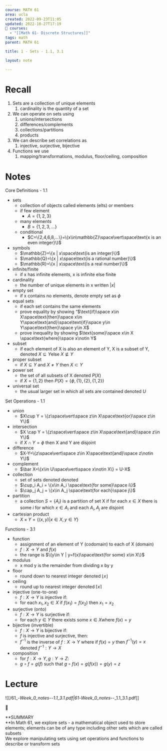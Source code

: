 ```yaml
---
course: MATH 61
area: ucla
created: 2022-09-23T11:05
updated: 2022-10-27T17:19
📕 courses:
  - "[[Math 61- Discrete Structures]]"
tags: math
parent: MATH 61

title: 1 - Sets - 1.1, 3.1

layout: note

---
```

# Recall

1. Sets are a collection of unique elements
    1. cardinality is the quantity of a set
2. We can operate on sets using
    1. unions/intersections
    2. differences/complements
    3. collections/partitions
    4. products
3. We can describe set correlations as
    1. injective, surjective, bijective
4. Functions we use
    1. mapping/transformations, modulus, floor/ceiling, composition

  

# Notes

Core Definitions - 1.1

- sets
    - collection of objects called elements (elts) or members
    - if few element
        - $A=\{1,2,3\}$﻿
    - many elements
        - $B=\{1,2,3,...\}$﻿
    - conditional
        - $C=\{2,4,6,8,...\}=\{x\in\mathbb{Z}\space\vert\space\text{x is an even integer}\}$﻿
- symbols
    - $\mathbb{Z}=\{x | x\space\text{is an integer}\}$﻿
    - $\mathbb{Q}=\{x | x\space\text{is a rational number}\}$﻿
    - $\mathbb{R}=\{x | x\space\text{is a real number}\}$﻿
- infinite/finite
    - if x has infinite elements, x is infinite else finite
- cardinality
    - the number of unique elements in x written $\vert x\vert$﻿
- empty set
    - if x contains no elements, denote empty set as $\phi$﻿
- equal sets
    - if each set contains the same elements
    - prove equality by showing “$\text{if}\space x\in X\space\text{then}\space x\in Y\space\text{and}\space\text{if}\space y\in Y\space\text{then}\space y\in X$﻿
    - prove inequality by showing $\text{some}\space x\in X \space\text{where}\space x\notin Y$﻿
- subset
    - if each element of X is also an element of Y, X is a subset of Y, denoted $X\subseteq Y$﻿else $X \nsubseteq Y$﻿
- proper subset
    - if $X\subseteq Y$﻿ and $X \neq Y$﻿ then $X\subset Y$﻿
- power set
    - the set of all subsets of X denoted $P(X)$﻿
    - if $X=\{1,2\}$﻿ then $P(X)=\{\phi,\{1\},\{2\},\{1,2\}\}$﻿
- universal set
    - the usual larger set in which all sets are contained denoted $U$﻿

Set Operations - 1.1

- union
    - $X\cup Y = \{z\space\vert\space z\in X\space\text{or}\space z\in Y\}$﻿
- intersection
    - $X \cap Y = \{z\space\vert\space z\in X\space\text{and}\space z\in Y\}$﻿
    - if $X\cap Y=\phi$﻿ then X and Y are disjoint
- difference
    - $X-Y=\{z\space\vert\space z\in X\space\text{and}\space z\notin Y\}$﻿
- complement
    - $\bar X=\{x\in U\space\vert\space x\notin X\} = U-X$﻿
- collection
    - set of sets denoted denoted
    - $\cup_i A_i = \{x\in A_i \space\text{for some}\space i\}$﻿
    - $\cap_j A_j = \{x\in A_j \space\text{for each}\space j\}$﻿
- partition
    - a collection $S=\{A_i\}$﻿ is a partition of set X if for each $x\in X$﻿ there is some $i$﻿ for which $x\in A_i$﻿ and each $A_i, A_j$﻿ are disjoint
- cartesian product
    - $X\times Y=\{(x,y)|x\in X,y\in Y\}$﻿

Functions - 3.1

- function
    - assignment of an element of Y (codomain) to each of X (domain)
    - $f:X\to Y$﻿ and $f(x)$﻿
    - the range is $\{y\in Y | y=f(x)\space\text{for some} x\in X\}$﻿
- modulus
    - x mod y is the remainder from dividing x by y
- floor
    - round down to nearest integer denoted $\lfloor x\rfloor$﻿
- ceiling
    - round up to nearest integer denoted $\lceil x\rceil$﻿
- injective (one-to-one)
    - $f:X\to Y$﻿ is injective if:
    - for each $x_1,x_2\in X$﻿ if $f(x_1)=f(x_2)$﻿ then $x_1 = x_2$﻿
- surjective (onto)
    - $f:X\to Y$﻿ is surjective if:
    - for each $y\in Y$﻿ there exists some $x\in X$﻿where $f(x)=y$﻿
- bijective (invertible)
    - $f:X\to Y$﻿ is bijective if:
    - $f$﻿ is injective and surjective, then:
    - $f^{-1}$﻿ is the inverse of $f:X\to Y$﻿ where if $f(x)=y$﻿ then $f^{-1}(y)=x$﻿ denoted $f^{-1}:Y\to X$﻿
- composition
    - for $f:X\to Y, g:Y\to Z$﻿:
    - $g\circ f=g(f)$﻿ such that $g\circ f(x)=g(f(x))=g(y)=z$﻿

# Lecture

![[/61_-_Week_0_notes_--_1.1_3.1.pdf|61_-_Week_0_notes_--_1.1_3.1.pdf]]

  

📌

**SUMMARY  
**In Math 61, we explore sets - a mathematical object used to store elements; elements can be of any type including other sets which are called subsets  
We explore manipulating sets using set operations and functions to describe or transform sets
